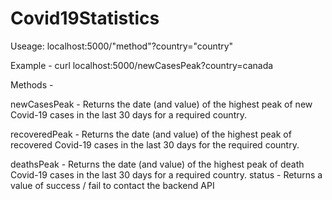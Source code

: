 # Covid19Statistics

Useage:
localhost:5000/"method"?country="country"

Example - curl localhost:5000/newCasesPeak?country=canada

Methods - 

newCasesPeak - Returns the date (and value) of the highest peak of new Covid-19 cases in the last 30 days for a required country.

recoveredPeak - Returns the date (and value) of the highest peak of recovered Covid-19 cases in the last 30 days for the required country.

deathsPeak - Returns the date (and value) of the highest peak of death Covid-19 cases in the last 30 days for a required country.
status - Returns a value of success / fail to contact the backend API
